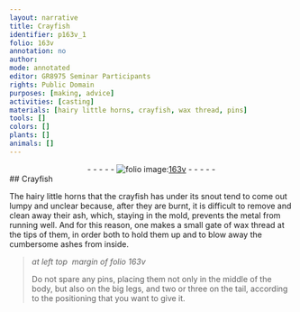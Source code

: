 ```yaml
---
layout: narrative
title: Crayfish
identifier: p163v_1
folio: 163v
annotation: no
author:
mode: annotated
editor: GR8975 Seminar Participants
rights: Public Domain
purposes: [making, advice]
activities: [casting]
materials: [hairy little horns, crayfish, wax thread, pins]
tools: []
colors: []
plants: []
animals: []
---
```


 <div class="folio" align="center">- - - - - <a href="http://gallica.bnf.fr/ark:/12148/btv1b10500001g/f332.image" target="_blank"><img src="https://cu-mkp.github.io/GR8975-edition/assets/photo-icon.png" alt="folio image: " style="display:inline-block; margin-bottom:-3px;"/>163v</a> - - - - - </div> 
## Crayfish

 
<span class="activity">The <span class="material">hairy little horns</span> that the <span class="material">crayfish</span> has under its snout tend to come out lumpy and unclear because, after they are burnt, it is difficult to remove and clean away their ash, which, staying in the mold, prevents the metal from running well. And for this reason, one makes a small gate of <span class="material">wax thread</span> at the tips of them, in order both to hold them up and to blow away the cumbersome ashes from inside.</span>
 
> *at left top  margin of folio 163v*
> 
> Do not spare any <span class="material">pins</span>, placing them not only in the middle of the body, but also on the big legs, and two or three on the tail, according to the positioning that you want to give it.
 